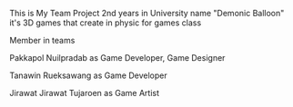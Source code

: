 This is My Team Project 2nd years in University name "Demonic Balloon" it's 3D games that create in physic for games class

Member in teams

Pakkapol Nuilpradab as Game Developer, Game Designer

Tanawin Rueksawang as Game Developer

Jirawat Jirawat Tujaroen as Game Artist

